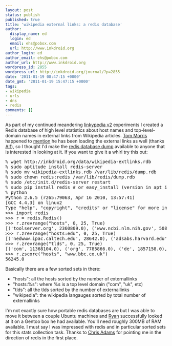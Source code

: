 ```yaml
---
layout: post
status: publish
published: true
title: 'wikipedia external links: a redis database'
author:
  display_name: ed
  login: ed
  email: ehs@pobox.com
  url: http://www.inkdroid.org
author_login: ed
author_email: ehs@pobox.com
author_url: http://www.inkdroid.org
wordpress_id: 2855
wordpress_url: http://inkdroid.org/journal/?p=2855
date: '2011-01-19 08:47:15 +0000'
date_gmt: '2011-01-19 15:47:15 +0000'
tags:
- wikipedia
- urls
- dns
- redis
comments: []
---
```


<p>As part of my continued meandering <a href="https://github.com/edsu/linkypedia/wiki/linkypedia-v2">linkypedia v2</a> experiments I created a Redis database of high level statistics about host names and top-level-domain names in external links from Wikipedia articles. <a href="http://web.archive.org/web/20110201040356/http://tom.opiumfield.com:80/">Tom Morris</a> happened to <a href="http://twitter.com/tommorris/status/27717927000088576">mention</a> he has been loading the external links as well (thanks <a href="http://twitter.com/invisiblecomma/status/27735169200824321">Alf</a>), so I thought I'd make the <a href="http://inkdroid.org/data/wikipedia-extlinks.rdb" rel="nofollow">redis database dump</a> available to anyone that is interested in looking at it. If you want to give it a whirl try this out:</p>
<pre>
% wget http://inkdroid.org/data/wikipedia-extlinks.rdb
% sudo aptitude install redis-server
% sudo mv wikipedia-extlinks.rdb /var/lib/redis/dump.rdb
% sudo chown redis:redis /var/lib/redis/dump.rdb
% sudo /etc/init.d/redis-server restart
% sudo pip install redis # or easy_install (version in apt is kinda old)
% python 
Python 2.6.5 (r265:79063, Apr 16 2010, 13:57:41) 
[GCC 4.4.3] on linux2
Type "help", "copyright", "credits" or "license" for more information.
>>> import redis
>>> r = redis.Redis()
>>> r.zrevrange("hosts", 0, 25, True)
[('toolserver.org', 2360809.0), ('www.ncbi.nlm.nih.gov', 508702.0), ('dx.doi.org', 410293.0), ('commons.wikimedia.org', 408986.0), ('www.imdb.com', 398877.0), ('www.nsesoftware.nl', 390636.0), ('maps.google.com', 346997.0), ('books.google.com', 323111.0), ('news.bbc.co.uk', 214738.0), ('tools.wikimedia.de', 181215.0), ('edwardbetts.com', 168102.0), ('dispatch.opac.d-nb.de', 166322.0), ('web.archive.org', 165665.0), ('www.insee.fr', 160797.0), ('www.iucnredlist.org', 155620.0), ('stable.toolserver.org', 155335.0), ('www.openstreetmap.org', 154127.0), ('d-nb.info', 141504.0), ('ssd.jpl.nasa.gov', 137200.0), ('www.youtube.com', 133827.0), ('www.google.com', 131011.0), ('www.census.gov', 124182.0), ('www.allmusic.com', 117602.0), ('maps.yandex.ru', 114978.0), ('news.google.com', 102111.0), ('amigo.geneontology.org', 95972.0)]
>>> r.zrevrange("hosts:edu", 0, 25, True)
[('nedwww.ipac.caltech.edu', 28642.0), ('adsabs.harvard.edu', 25699.0), ('animaldiversity.ummz.umich.edu', 21747.0), ('www.perseus.tufts.edu', 20438.0), ('genome.ucsc.edu', 20290.0), ('cfa-www.harvard.edu', 14234.0), ('penelope.uchicago.edu', 9806.0), ('www.bucknell.edu', 8627.0), ('www.law.cornell.edu', 7530.0), ('biopl-a-181.plantbio.cornell.edu', 5747.0), ('ucjeps.berkeley.edu', 5452.0), ('plato.stanford.edu', 5243.0), ('www.fiu.edu', 5004.0), ('www.volcano.si.edu', 4507.0), ('calphotos.berkeley.edu', 4446.0), ('www.usc.edu', 4345.0), ('ftp.met.fsu.edu', 3941.0), ('web.mit.edu', 3548.0), ('www.lpi.usra.edu', 3497.0), ('insects.tamu.edu', 3479.0), ('www.cfa.harvard.edu', 3447.0), ('www.columbia.edu', 3260.0), ('www.yale.edu', 3122.0), ('www.fordham.edu', 2963.0), ('www.people.fas.harvard.edu', 2908.0), ('genealogy.math.ndsu.nodak.edu', 2726.0)]
>>> r.zrevrange("tlds", 0, 25, True)
[('com', 11368104.0), ('org', 7785866.0), ('de', 1857158.0), ('gov', 1767137.0), ('uk', 1489505.0), ('fr', 1173624.0), ('ru', 897413.0), ('net', 868337.0), ('edu', 793838.0), ('jp', 733995.0), ('nl', 707177.0), ('pl', 590058.0), ('it', 486441.0), ('ca', 408163.0), ('au', 387764.0), ('info', 296508.0), ('br', 276599.0), ('es', 242767.0), ('ch', 224692.0), ('us', 179223.0), ('at', 163397.0), ('be', 132395.0), ('cz', 92683.0), ('eu', 91671.0), ('ar', 89856.0), ('mil', 87788.0)]
>>> r.zscore("hosts", "www.bbc.co.uk")
56245.0
</pre>
<p>Basically there are a few sorted sets in there:</p>
<ul>
<li>"hosts": all the hosts sorted by the number of externallinks</li>
<li>"hosts:%s": where %s is a top level domain ("com", "uk", etc)</li>
<li>"tlds": all the tlds sorted by the number of externallinks</li>
<li>"wikipedia": the wikipedia langauges sorted by total number of externallinks</li>
</ul>
<p>I'm not exactly sure how portable redis databases are but I was able to move it between a couple Ubuntu machines and <a href="http://ryaneby.com/">Ryan</a> successfully looked at it on a Gentoo box he had available. You'll need roughly 300MB of RAM available. I must say I was impressed with redis and in particular sorted sets for this stats collection task. Thanks to <a href="http://chris.improbable.org/">Chris Adams</a> for pointing me in the direction of redis in the first place.</p>

